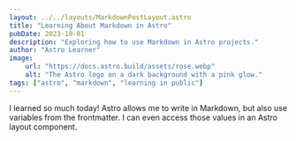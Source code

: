 ```yaml
---
layout: ../../layouts/MarkdownPostLayout.astro
title: "Learning About Markdown in Astro"
pubDate: 2023-10-01
description: "Exploring how to use Markdown in Astro projects."
author: "Astro Learner"
image:
    url: "https://docs.astro.build/assets/rose.webp"
    alt: "The Astro logo on a dark background with a pink glow."
tags: ["astro", "markdown", "learning in public"]
---
```


I learned so much today! Astro allows me to write in Markdown, but also use variables from the frontmatter. I can even access those values in an Astro layout component.